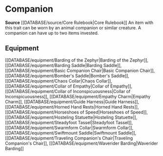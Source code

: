 ﻿---
id: '29'
name: Companion
rarity: Common
rus_type_level: null
source: '[[DATABASE/source/Core Rulebook|Core Rulebook]]'
trait:
- Companion
type: Trait

---
# Companion

**Source** [[DATABASE/source/Core Rulebook|Core Rulebook]] 
An item with this trait can be worn by an animal companion or similar creature. A companion can have up to two items invested.

## Equipment

[[DATABASE/equipment/Barding of the Zephyr|Barding of the Zephyr]], [[DATABASE/equipment/Barding Saddle|Barding Saddle]], [[DATABASE/equipment/Basic Companion Chair|Basic Companion Chair]], [[DATABASE/equipment/Bomber's Saddle|Bomber's Saddle]], [[DATABASE/equipment/Chaos Collar|Chaos Collar]], [[DATABASE/equipment/Collar of Empathy|Collar of Empathy]], [[DATABASE/equipment/Collar of Inconspicuousness|Collar of Inconspicuousness]], [[DATABASE/equipment/Empathy Charm|Empathy Charm]], [[DATABASE/equipment/Guide Harness|Guide Harness]], [[DATABASE/equipment/Horned Hand Rests|Horned Hand Rests]], [[DATABASE/equipment/Horseshoes of Speed|Horseshoes of Speed]], [[DATABASE/equipment/Hosteling Statuette|Hosteling Statuette]], [[DATABASE/equipment/Steadyfoot Tassel|Steadyfoot Tassel]], [[DATABASE/equipment/Swarmform Collar|Swarmform Collar]], [[DATABASE/equipment/Swiftmount Saddle|Swiftmount Saddle]], [[DATABASE/equipment/Traveling Companion's Chair|Traveling Companion's Chair]], [[DATABASE/equipment/Waverider Barding|Waverider Barding]]